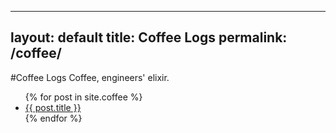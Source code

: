 
---
layout: default
title: Coffee Logs
permalink: /coffee/
---
#Coffee Logs
Coffee, engineers' elixir.

<ul>
  {% for post in site.coffee %}
    <li><a href="{{ post.url }}">{{ post.title }}</a></li>
  {% endfor %}
</ul>
